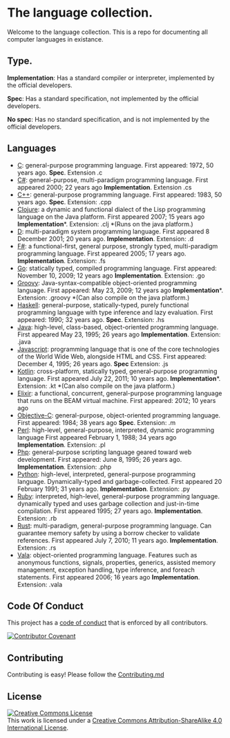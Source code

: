 # The language collection.

Welcome to the language collection. This is a repo for documenting all computer languages in existance.

## Type.

**Implementation**: Has a standard compiler or interpreter, implemented by the official developers.

**Spec**: Has a standard specification, not implemented by the official developers.

**No spec**: Has no standard specification, and is not implemented by the official developers.

## Languages

- [C](/languages/c/): general-purpose programming language. First appeared: 1972, 50 years ago. **Spec**. Extension .c
- [C#](/languages/c#/): general-purpose, multi-paradigm programming language. First appeared	2000; 22 years ago **Implementation**. Extension .cs
- [C++](/languages/c++/): general-purpose programming language. First appeared: 1983, 50 years ago. **Spec**. Extension: .cpp
- [Clojure](/languages/clojure/): a dynamic and functional dialect of the Lisp programming language on the Java platform. First appeared	2007; 15 years ago **Implementation***. Extension: .clj *(Runs on the java platform.)
- [D](/languages/d/): multi-paradigm system programming language. First appeared 8 December 2001; 20 years ago. **Implementation**. Extension: .d
- [F#](/languages/f#/): a functional-first, general purpose, strongly typed, multi-paradigm programming language. First appeared 2005; 17 years ago. **Implementation**. Extension: .fs
- [Go](/languages/go/): statically typed, compiled programming language. First appeared: November 10, 2009; 12 years ago **Implementation**. Extension: .go
- [Groovy](/languages/groovy/): Java-syntax-compatible object-oriented programming language.  First appeared: May 23, 2009; 12 years ago **Implementation***. Extension: .groovy *(Can also compile on the java platform.)
- [Haskell](/languages/haskell/): general-purpose, statically-typed, purely functional programming language with type inference and lazy evaluation. First appeared: 1990; 32 years ago. **Spec**. Extension: .hs
- [Java](languages/java/): high-level, class-based, object-oriented programming language. First appeared May 23, 1995; 26 years ago **Implementation**. Extension: .java
- [Javascript](languages/javascript/): programming language that is one of the core technologies of the World Wide Web, alongside HTML and CSS. First appeared: December 4, 1995; 26 years ago. **Spec** Extension: .js
- [Kotlin](languages/kotlin/): cross-platform, statically typed, general-purpose programming language. First appeared	July 22, 2011; 10 years ago. **Implementation***. Extension: .kt *(Can also compile on the java platform.)
- [Elixir](languages/elixr/): a functional, concurrent, general-purpose programming language that runs on the BEAM virtual machine. First appeared: 2012; 10 years ago
- [Objective-C](/languages/objective-c/): general-purpose, object-oriented programming language. First appeared: 1984; 38 years ago **Spec**. Extension: .m
- [Perl](/languages/perl/): high-level, general-purpose, interpreted, dynamic programming language First appeared	February 1, 1988; 34 years ago **Implementation**. Extension: .pl
- [Php](/languages/php/): general-purpose scripting language geared toward web development. First appeared: June 8, 1995; 26 years ago. **Implementation**. Extension: .php
- [Python](languages/python/): high-level, interpreted, general-purpose programming language.  Dynamically-typed and garbage-collected. First appeared 20 February 1991; 31 years ago. **Implementation**. Extension: .py
- [Ruby](languages/ruby/): interpreted, high-level, general-purpose programming language. dynamically typed and uses garbage collection and just-in-time compilation. First appeared	1995; 27 years ago. **Implementation**. Extension: .rb
- [Rust](languages/rust/): multi-paradigm, general-purpose programming language. Can guarantee memory safety by using a borrow checker to validate references. First appeared	July 7, 2010; 11 years ago. **Implementation**. Extension: .rs
- [Vala](languages/vala/): object-oriented programming language. Features such as anonymous functions, signals, properties, generics, assisted memory management, exception handling, type inference, and foreach statements. First appeared 2006; 16 years ago **Implementation**. Extension: .vala

## Code Of Conduct

This project has a [code of conduct](/code-of-conduct/) that is enforced by all contributors.

[![Contributor Covenant](https://img.shields.io/badge/Contributor%20Covenant-2.1-4baaaa.svg)](code_of_conduct.md)

## Contributing

Contributing is easy! Please follow the [Contributing.md](contribuing.md)

## License

<a rel="license" href="http://creativecommons.org/licenses/by-sa/4.0/"><img alt="Creative Commons License" style="border-width:0" src="https://i.creativecommons.org/l/by-sa/4.0/88x31.png" /></a><br />This work is licensed under a <a rel="license" href="http://creativecommons.org/licenses/by-sa/4.0/">Creative Commons Attribution-ShareAlike 4.0 International License</a>.